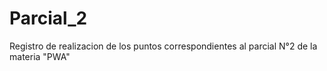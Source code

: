 # Parcial_2
Registro de realizacion de los puntos correspondientes al parcial N°2 de la materia "PWA"
